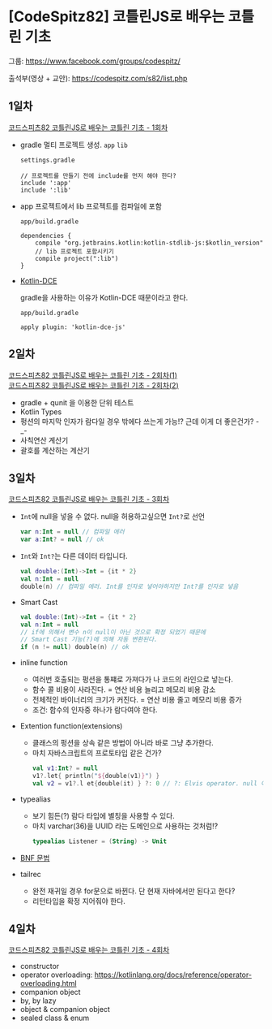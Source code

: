 # [CodeSpitz82] 코틀린JS로 배우는 코틀린 기초

그룹: https://www.facebook.com/groups/codespitz/

출석부(영상 + 교안): https://codespitz.com/s82/list.php

## 1일차

[코드스피츠82 코틀린JS로 배우는 코틀린 기초 - 1회차](https://www.youtube.com/watch?v=bGIPJHl2W1I)

* gradle 멀티 프로젝트 생성. `app` `lib`
    
    `settings.gradle`
    
    ```
    // 프로젝트를 만들기 전에 include를 먼저 해야 한다?
    include ':app'
    include ':lib'
    ```

* app 프로젝트에서 lib 프로젝트를 컴파일에 포함
    
    `app/build.gradle`
    
    ```
    dependencies {
        compile "org.jetbrains.kotlin:kotlin-stdlib-js:$kotlin_version"
        // lib 프로젝트 포함시키기
        compile project(":lib")
    }
    ```
    
* [Kotlin-DCE](https://kotlinlang.org/docs/reference/javascript-dce.html)

    gradle을 사용하는 이유가 Kotlin-DCE 때문이라고 한다.
    
    `app/build.gradle`
    
    ```
    apply plugin: 'kotlin-dce-js'
    ```
    
## 2일차

[코드스피츠82 코틀린JS로 배우는 코틀린 기초 - 2회차(1)](https://www.youtube.com/watch?v=9ZCk16-bFns)<br/>
[코드스피츠82 코틀린JS로 배우는 코틀린 기초 - 2회차(2)](https://www.youtube.com/watch?v=hkwiI4ebJpA)

* gradle + qunit 을 이용한 단위 테스트
* Kotlin Types
* 펑션의 마지막 인자가 람다일 경우 밖에다 쓰는게 가능!? 근데 이게 더 좋은건가? -_-
* 사칙연산 계산기
* 괄호를 계산하는 계산기

## 3일차

[코드스피츠82 코틀린JS로 배우는 코틀린 기초 - 3회차](https://www.youtube.com/watch?v=_EuTI8fmYDo)

* `Int`에 null을 넣을 수 없다. null을 허용하고싶으면 `Int?`로 선언
    ```kotlin
    var n:Int = null // 컴파일 에러
    var a:Int? = null // ok
    ```

* `Int`와 `Int?`는 다른 데이터 타입니다.
    ```kotlin
    val double:(Int)->Int = {it * 2}
    val n:Int = null
    double(n) // 컴파일 에러. Int를 인자로 넣어야하지만 Int?를 인자로 넣음
    ```
    
* Smart Cast
    ```kotlin
    val double:(Int)->Int = {it * 2}
    val n:Int = null
    // if에 의해서 변수 n이 null이 아닌 것으로 확정 되었기 때문에
    // Smart Cast 기능(?)에 의해 자동 변환된다.
    if (n != null) double(n) // ok
    ```
* inline function
  - 여러번 호출되는 펑션을 통쨰로 가져다가 나 코드의 라인으로 넣는다.
  - 함수 콜 비용이 사라진다. = 연산 비용 늘리고 메모리 비용 감소
  - 전체적인 바이너리의 크기가 커진다. = 연산 비용 줄고 메모리 비용 증가
  - 조건: 함수의 인자중 하나가 람다여야 한다.

* Extention function(extensions)
  - 클래스의 펑션을 상속 같은 방법이 아니라 바로 그냥 추가한다.
  - 마치 자바스크립트의 프로토타입 같은 건가?
    ```kotlin
    val v1:Int? = null
    v1?.let{ println("${double(v1)}") }
    val v2 = v1?.l et{double(it) } ?: 0 // ?: Elvis operator. null 이면 뒤의 값 사용
    ```

* typealias
  - 보기 힘든(?) 람다 타입에 별칭을 사용할 수 있다.
  - 마치 varchar(36)을 UUID 라는 도메인으로 사용하는 것처럼!?
    ```kotlin
    typealias Listener = (String) -> Unit
    ```
* [BNF 문법](https://ko.wikipedia.org/wiki/%EB%B0%B0%EC%BB%A4%EC%8A%A4-%EB%82%98%EC%9A%B0%EB%A5%B4_%ED%91%9C%EA%B8%B0%EB%B2%95)

* tailrec
  - 완전 재귀일 경우 for문으로 바뀐다. 단 현재 자바에서만 된다고 한다?
  - 리턴타입을 확정 지어줘야 한다.

## 4일차

[코드스피츠82 코틀린JS로 배우는 코틀린 기초 - 4회차](https://www.youtube.com/watch?v=ttIDj6wvjgI)

* constructor
* operator overloading: https://kotlinlang.org/docs/reference/operator-overloading.html
* companion object
* by, by lazy
* object & companion object
* sealed class & enum



